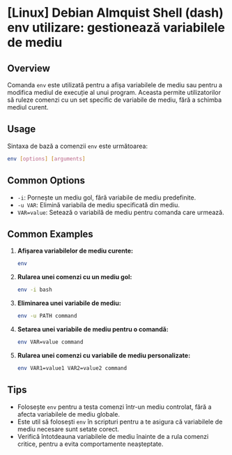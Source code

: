 # [Linux] Debian Almquist Shell (dash) env utilizare: gestionează variabilele de mediu

## Overview
Comanda `env` este utilizată pentru a afișa variabilele de mediu sau pentru a modifica mediul de execuție al unui program. Aceasta permite utilizatorilor să ruleze comenzi cu un set specific de variabile de mediu, fără a schimba mediul curent.

## Usage
Sintaxa de bază a comenzii `env` este următoarea:

```bash
env [options] [arguments]
```

## Common Options
- `-i`: Pornește un mediu gol, fără variabile de mediu predefinite.
- `-u VAR`: Elimină variabila de mediu specificată din mediu.
- `VAR=value`: Setează o variabilă de mediu pentru comanda care urmează.

## Common Examples
1. **Afișarea variabilelor de mediu curente:**
   ```bash
   env
   ```

2. **Rularea unei comenzi cu un mediu gol:**
   ```bash
   env -i bash
   ```

3. **Eliminarea unei variabile de mediu:**
   ```bash
   env -u PATH command
   ```

4. **Setarea unei variabile de mediu pentru o comandă:**
   ```bash
   env VAR=value command
   ```

5. **Rularea unei comenzi cu variabile de mediu personalizate:**
   ```bash
   env VAR1=value1 VAR2=value2 command
   ```

## Tips
- Folosește `env` pentru a testa comenzi într-un mediu controlat, fără a afecta variabilele de mediu globale.
- Este util să folosești `env` în scripturi pentru a te asigura că variabilele de mediu necesare sunt setate corect.
- Verifică întotdeauna variabilele de mediu înainte de a rula comenzi critice, pentru a evita comportamente neașteptate.